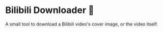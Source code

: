 # Bilibili Downloader 🧙
A small tool to download a Bilibili video's cover image, or the video itself.
